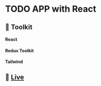 # TODO APP with React
## 🧰 Toolkit
#### React
#### Redux Toolkit
#### Tailwind

## 🔗 [Live](https://vercel.com/beyzabakici/piton-task/8dF9bPRPpLMggfGoHXCvSoH86P4n)
